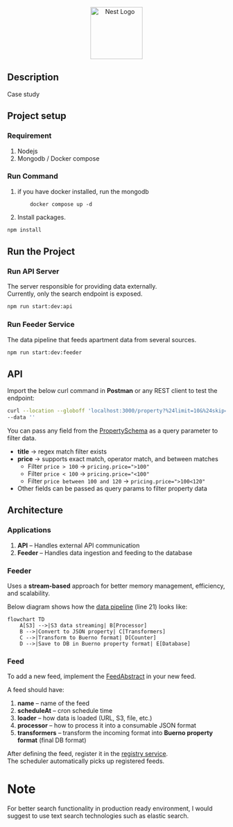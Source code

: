 <p align="center">
  <a href="http://nestjs.com/" target="blank"><img src="https://nestjs.com/img/logo-small.svg" width="120" alt="Nest Logo" /></a>
</p>

## Description

Case study

## Project setup

### Requirement
1. Nodejs
2. Mongodb / Docker compose

### Run Command
1. if you have docker installed, run the mongodb
    ```shell
        docker compose up -d
    ```
2. Install packages.
```bash
npm install
```

## Run the Project

### Run API Server
The server responsible for providing data externally.  
Currently, only the search endpoint is exposed.

```bash
npm run start:dev:api
```

### Run Feeder Service
The data pipeline that feeds apartment data from several sources.

```bash
npm run start:dev:feeder
```

## API

Import the below curl command in **Postman** or any REST client to test the endpoint:

```bash
curl --location --globoff 'localhost:3000/property?%24limit=10&%24skip=13&source=airbnb&%24sort={%22updatedAt%22%3A-1}&source=housing-anywhere&title=bal' \
--data ''
```

You can pass any field from the [PropertySchema](src/api/property/property.schema.ts) as a query parameter to filter data.

- **title** → regex match filter exists
- **price** → supports exact match, operator match, and between matches
    - Filter `price > 100` → `pricing.price=">100"`
    - Filter `price < 100` → `pricing.price="<100"`
    - Filter `price between 100 and 120` → `pricing.price=">100<120"`
- Other fields can be passed as query params to filter property data

## Architecture

### Applications
1. **API** – Handles external API communication
2. **Feeder** – Handles data ingestion and feeding to the database

### Feeder
Uses a **stream-based** approach for better memory management, efficiency, and scalability.

Below diagram shows how the [data pipeline](src/feeder/feed-runner.service.ts) (line 21) looks like:

```mermaid
flowchart TD
    A[S3] -->|S3 data streaming| B[Processor]
    B -->|Convert to JSON property| C[Transformers]
    C -->|Transform to Buerno format| D[Counter]
    D -->|Save to DB in Buerno property format| E[Database]
```

### Feed
To add a new feed, implement the [FeedAbstract](src/feeder/common/abstracts/feed.abstract.ts) in your new feed.

A feed should have:
1. **name** – name of the feed
2. **scheduleAt** – cron schedule time
3. **loader** – how data is loaded (URL, S3, file, etc.)
4. **processor** – how to process it into a consumable JSON format
5. **transformers** – transform the incoming format into **Buerno property format** (final DB format)

After defining the feed, register it in the [registry service](src/feeder/feed-scheduler-registry.service.ts).  
The scheduler automatically picks up registered feeds.

# Note
For better search functionality in production ready environment, I would suggest to use text search technologies such as elastic search.
